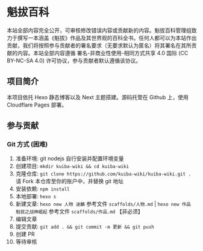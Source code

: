 # 魁拔百科

本站全部内容完全公开，可审核修改错误内容或贡献新的内容。魁拔百科管理组致力于撰写一本涵盖《魁拔》作品及其世界观的百科全书。任何人都可以为本站作出贡献，我们将按照参与贡献者的署名要求（无要求默认为匿名）将其署名在其所贡献的内容。本站全部内容遵循 署名-非商业性使用-相同方式共享 4.0 国际 (CC BY-NC-SA 4.0) 许可协议，参与贡献者默认遵循该协议。

## 项目简介

本项目依托 Hexo 静态博客以及 Next 主题搭建。源码托管在 Github 上，使用 Cloudflare Pages 部署。

## 参与贡献

### Git 方式 (困难)

1. 准备环境: git nodejs 自行安装并配置环境变量
2. 创建项目: `mkdir kuiba-wiki && cd kuiba-wiki`
3. 克隆仓库: `git clone https://github.com/kuiba-wiki/kuiba-wiki.git .` 请 Fork 本仓库至你的账户中，并替换 git 地址
4. 安装依赖: `npm install`
5. 本地部署: `hexo s`
6. 新建文章: `hexo new 人物 迷麟` 参考文件 `scaffolds/人物.md` | `hexo new 作品 魁拔之战神崛起` 参考文件 `scaffolds/作品.md` 【非必须】
7. 编辑文章
8. 提交贡献: `git add . && git commit -m 更新 && git push`
9. 创建 PR
10. 等待审核
